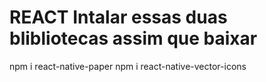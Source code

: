 # REACT Intalar essas duas blibliotecas assim que baixar

npm i react-native-paper
npm i react-native-vector-icons
